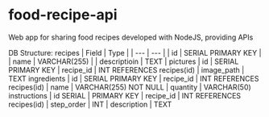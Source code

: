 # food-recipe-api

Web app for sharing food recipes developed with NodeJS, providing APIs

DB Structure:
recipes
| Field | Type |
| --- | --- |
| id | SERIAL PRIMARY KEY |
| name | VARCHAR(255) |
| descriptioin | TEXT |
pictures
| id | SERIAL PRIMARY KEY
| recipe_id | INT REFERENCES recipes(id)
| image_path | TEXT
ingredients
| id | SERIAL PRIMARY KEY
| recipe_id | INT REFERENCES recipes(id)
| name | VARCHAR(255) NOT NULL
| quantity | VARCHAR(50)
instructions
| id SERIAL | PRIMARY KEY
| recipe_id | INT REFERENCES recipes(id)
| step_order | INT
| description | TEXT
